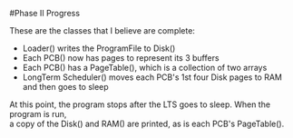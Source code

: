 #Phase II Progress

These are the classes that I believe are complete:
 - Loader() writes the ProgramFile to Disk()
 - Each PCB() now has pages to represent its 3 buffers
 - Each PCB() has a PageTable(), which is a collection of two arrays
 - LongTerm Scheduler() moves each PCB's 1st four Disk pages to RAM and then goes to sleep

At this point, the program stops after the LTS goes to sleep. When the program is run, <br>a copy of the Disk() and RAM() are printed, as is each PCB's PageTable().
